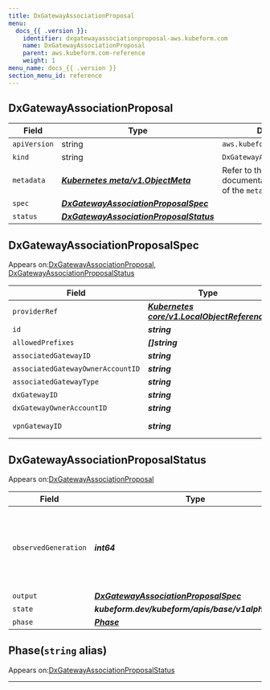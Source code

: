 ```yaml
---
title: DxGatewayAssociationProposal
menu:
  docs_{{ .version }}:
    identifier: dxgatewayassociationproposal-aws.kubeform.com
    name: DxGatewayAssociationProposal
    parent: aws.kubeform.com-reference
    weight: 1
menu_name: docs_{{ .version }}
section_menu_id: reference
---
```


## DxGatewayAssociationProposal
| Field | Type | Description |
| ------ | ----- | ----------- |
| `apiVersion` | string | `aws.kubeform.com/v1alpha1` |
|    `kind` | string | `DxGatewayAssociationProposal` |
| `metadata` | ***[Kubernetes meta/v1.ObjectMeta](https://v1-18.docs.kubernetes.io/docs/reference/generated/kubernetes-api/v1.18/#objectmeta-v1-meta)***|Refer to the Kubernetes API documentation for the fields of the `metadata` field.|
| `spec` | ***[DxGatewayAssociationProposalSpec](#dxgatewayassociationproposalspec)***||
| `status` | ***[DxGatewayAssociationProposalStatus](#dxgatewayassociationproposalstatus)***||
## DxGatewayAssociationProposalSpec

Appears on:[DxGatewayAssociationProposal](#dxgatewayassociationproposal), [DxGatewayAssociationProposalStatus](#dxgatewayassociationproposalstatus)

| Field | Type | Description |
| ------ | ----- | ----------- |
| `providerRef` | ***[Kubernetes core/v1.LocalObjectReference](https://v1-18.docs.kubernetes.io/docs/reference/generated/kubernetes-api/v1.18/#localobjectreference-v1-core)***||
| `id` | ***string***||
| `allowedPrefixes` | ***[]string***| ***(Optional)*** |
| `associatedGatewayID` | ***string***| ***(Optional)*** |
| `associatedGatewayOwnerAccountID` | ***string***| ***(Optional)*** |
| `associatedGatewayType` | ***string***| ***(Optional)*** |
| `dxGatewayID` | ***string***||
| `dxGatewayOwnerAccountID` | ***string***||
| `vpnGatewayID` | ***string***| ***(Optional)*** Deprecated|
## DxGatewayAssociationProposalStatus

Appears on:[DxGatewayAssociationProposal](#dxgatewayassociationproposal)

| Field | Type | Description |
| ------ | ----- | ----------- |
| `observedGeneration` | ***int64***| ***(Optional)*** Resource generation, which is updated on mutation by the API Server.|
| `output` | ***[DxGatewayAssociationProposalSpec](#dxgatewayassociationproposalspec)***| ***(Optional)*** |
| `state` | ***kubeform.dev/kubeform/apis/base/v1alpha1.State***| ***(Optional)*** |
| `phase` | ***[Phase](#phase)***| ***(Optional)*** |
## Phase(`string` alias)

Appears on:[DxGatewayAssociationProposalStatus](#dxgatewayassociationproposalstatus)

---

